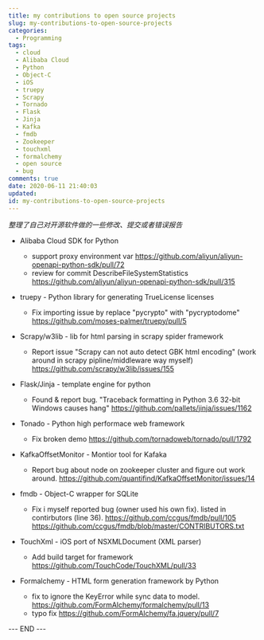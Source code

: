 ```yaml
---
title: my contributions to open source projects
slug: my-contributions-to-open-source-projects
categories:
  - Programming
tags:
  - cloud
  - Alibaba Cloud
  - Python
  - Object-C
  - iOS
  - truepy
  - Scrapy
  - Tornado
  - Flask
  - Jinja
  - Kafka
  - fmdb
  - Zookeeper
  - touchxml
  - formalchemy
  - open source
  - bug
comments: true
date: 2020-06-11 21:40:03
updated:
id: my-contributions-to-open-source-projects
---
```


_整理了自己对开源软件做的一些修改、提交或者错误报告_

<!--more-->

- Alibaba Cloud SDK for Python
  * support proxy environment var
    https://github.com/aliyun/aliyun-openapi-python-sdk/pull/72
  * review for commit DescribeFileSystemStatistics
    https://github.com/aliyun/aliyun-openapi-python-sdk/pull/315
  
- truepy - Python library for generating TrueLicense licenses
  * Fix importing issue by replace "pycrypto" with "pycryptodome"
  https://github.com/moses-palmer/truepy/pull/5

- Scrapy/w3lib - lib for html parsing in scrapy spider framework
  * Report issue "Scrapy can not auto detect GBK html encoding" (work around in scrapy pipline/middleware way myself)
    https://github.com/scrapy/w3lib/issues/155
    
- Flask/Jinja - template engine for python
  * Found & report bug. "Traceback formatting in Python 3.6 32-bit Windows causes hang"
    https://github.com/pallets/jinja/issues/1162
    
- Tonado - Python high performace web framework
  * Fix broken demo 
    https://github.com/tornadoweb/tornado/pull/1792

- KafkaOffsetMonitor - Montior tool for Kafaka
  * Report bug about node on zookeeper cluster and figure out work around.
    https://github.com/quantifind/KafkaOffsetMonitor/issues/14
  
- fmdb - Object-C wrapper for SQLite
  * Fix i myself reported bug (owner used his own fix). listed in contirbutors (line 36).
    https://github.com/ccgus/fmdb/pull/105
    https://github.com/ccgus/fmdb/blob/master/CONTRIBUTORS.txt
    
- TouchXml - iOS port of NSXMLDocument (XML parser)
  * Add build target for framework
    https://github.com/TouchCode/TouchXML/pull/33
    
- Formalchemy - HTML form generation framework by Python
  * fix to ignore the KeyError while sync data to model.
    https://github.com/FormAlchemy/formalchemy/pull/13
  * typo fix
    https://github.com/FormAlchemy/fa.jquery/pull/7
   
   
--- END ---
